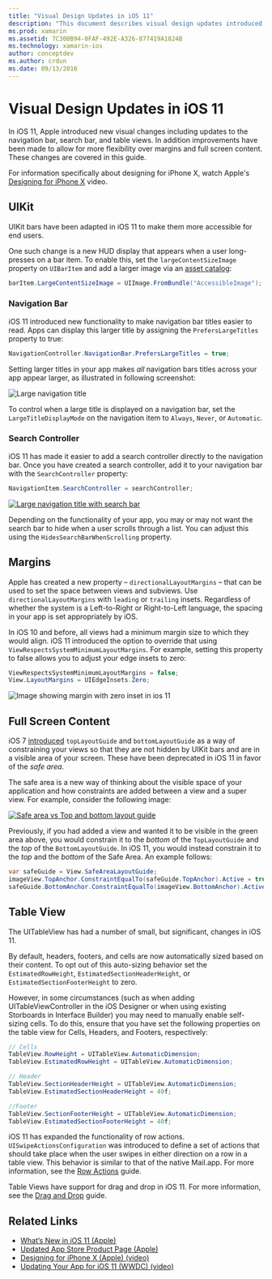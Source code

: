 ```yaml
---
title: "Visual Design Updates in iOS 11"
description: "This document describes visual design updates introduced in iOS 11. It discusses changes to navigation bars, search controllers, margins, full-screen content, and table views."
ms.prod: xamarin
ms.assetid: 7C300B94-0FAF-492E-A326-877419A1824B
ms.technology: xamarin-ios
author: conceptdev
ms.author: crdun
ms.date: 09/13/2016
---
```


# Visual Design Updates in iOS 11

In iOS 11, Apple introduced new visual changes including updates to the navigation bar, search bar, and table views. In addition improvements have been made to allow for more flexibility over margins and full screen content. These changes are covered in this guide. 

For information specifically about designing for iPhone X, watch 
Apple's [Designing for iPhone X](https://developer.apple.com/videos/play/fall2017/801/) 
video.

## UIKit

UIKit bars have been adapted in iOS 11 to make them more accessible for end users.

One such change is a new HUD display that appears when a user long-presses on a bar item. To enable this, set the `largeContentSizeImage` property on `UIBarItem` and add a larger image via an [asset catalog](~/ios/app-fundamentals/images-icons/displaying-an-image.md):

```csharp
barItem.LargeContentSizeImage = UIImage.FromBundle("AccessibleImage");
```

### Navigation Bar
iOS 11 introduced new functionality to make navigation bar titles easier to read. Apps can display this larger title by assigning the `PrefersLargeTitles` property to true:

```csharp
NavigationController.NavigationBar.PrefersLargeTitles = true;
```

Setting larger titles in your app makes _all_ navigation bars titles across your app appear larger, as illustrated in following screenshot:

![Large navigation title](visual-design-images/image7.png)

To control when a large title is displayed on a navigation bar, set the `LargeTitleDisplayMode` on the navigation item to `Always`, `Never`, or `Automatic`.

### Search Controller

iOS 11 has made it easier to add a search controller directly to the navigation bar. Once you have created a search controller, add it to your navigation bar with the `SearchController` property:

```csharp
NavigationItem.SearchController = searchController;
```

[![Large navigation title with search bar](visual-design-images/image8-sml.png)](visual-design-images/image8-sml.png#lightbox)

Depending on the functionality of your app, you may or may not want the search bar to hide when a user scrolls through a list. You can adjust this using the `HidesSearchBarWhenScrolling` property.

## Margins

Apple has created a new property – `directionalLayoutMargins` – that can be used to set the space between views and subviews. Use `directionalLayoutMargins` with `leading` or `trailing` insets. Regardless of whether the system is a Left-to-Right or Right-to-Left language, the spacing in your app is set appropriately by iOS.

In iOS 10 and before, all views had a minimum margin size to which they would align. iOS 11 introduced the option to override that using `ViewRespectsSystemMinimumLayoutMargins`. For example, setting this property to false allows you to adjust your edge insets to zero:

```csharp
ViewRespectsSystemMinimumLayoutMargins = false;
View.LayoutMargins = UIEdgeInsets.Zero;
```

![Image showing margin with zero inset in ios 11](visual-design-images/image9.png)

<a name="fullscreen" />

## Full Screen Content

iOS 7 [introduced](~/ios/platform/introduction-to-ios7/ios7-ui.md#fullscreen) `topLayoutGuide` and `bottomLayoutGuide` as a way of constraining your views so that they are not hidden by UIKit bars and are in a visible area of your screen. These have been deprecated in iOS 11 in favor of the _safe area_.

The safe area is a new way of thinking about the visible space of your application and how constraints are added between a view and a super view. For example, consider the following image:

[![Safe area vs Top and bottom layout guide](visual-design-images/image10-sml.png)](visual-design-images/image10.png#lightbox)

Previously, if you had added a view and wanted it to be visible in the green area above, you would constrain it to the _bottom_ of the `TopLayoutGuide` and the _top_ of the `BottomLayoutGuide`. In iOS 11, you would instead constrain it to the _top_ and the _bottom_ of the Safe Area. An example follows:

```csharp
var safeGuide = View.SafeAreaLayoutGuide;
imageView.TopAnchor.ConstraintEqualTo(safeGuide.TopAnchor).Active = true;
safeGuide.BottomAnchor.ConstraintEqualTo(imageView.BottomAnchor).Active = true;
```

## Table View

The UITableView has had a number of small, but significant, changes in iOS 11.

By default, headers, footers, and cells are now automatically sized based on their content. To opt out of this auto-sizing behavior set the `EstimatedRowHeight`, `EstimatedSectionHeaderHeight`, or `EstimatedSectionFooterHeight` to zero.

However, in some circumstances (such as when adding UITableViewController in the iOS Designer or when using existing Storboards in Interface Builder) you may need to manually enable self-sizing cells. To do this, ensure that you have set the following properties on the table view for Cells, Headers, and Footers, respectively:

```csharp
// Cells
TableView.RowHeight = UITableView.AutomaticDimension;
TableView.EstimatedRowHeight = UITableView.AutomaticDimension;

// Header
TableView.SectionHeaderHeight = UITableView.AutomaticDimension;
TableView.EstimatedSectionHeaderHeight = 40f;

//Footer
TableView.SectionFooterHeight = UITableView.AutomaticDimension;
TableView.EstimatedSectionFooterHeight = 40f;

```

iOS 11 has expanded the functionality of row actions. `UISwipeActionsConfiguration` was introduced to define a set of actions that should take place when the user swipes in either direction on a row in a table view. This behavior is similar to that of the native Mail.app. For more information, see the [Row Actions](~/ios/user-interface/controls/tables/row-action.md) guide.

Table Views have support for drag and drop in iOS 11. For more information, see the [Drag and Drop](~/ios/platform/introduction-to-ios11/drag-and-drop.md#uitableview) guide.

## Related Links

- [What’s New in iOS 11 (Apple)](https://developer.apple.com/ios/)
- [Updated App Store Product Page (Apple)](https://developer.apple.com/app-store/product-page/)
- [Designing for iPhone X (Apple) (video)](https://developer.apple.com/videos/play/fall2017/801/)
- [Updating Your App for iOS 11 (WWDC) (video)](https://developer.apple.com/videos/play/wwdc2017/204/)

